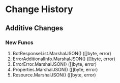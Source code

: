 # Change History

## Additive Changes

### New Funcs

1. BotResponseList.MarshalJSON() ([]byte, error)
1. ErrorAdditionalInfo.MarshalJSON() ([]byte, error)
1. ErrorError.MarshalJSON() ([]byte, error)
1. Properties.MarshalJSON() ([]byte, error)
1. Resource.MarshalJSON() ([]byte, error)
